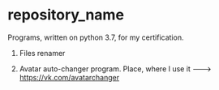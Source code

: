 # repository_name
Programs, written on python 3.7, for my certification.

1. Files renamer

2. Avatar auto-changer program. Place, where I use it ---> https://vk.com/avatarchanger
